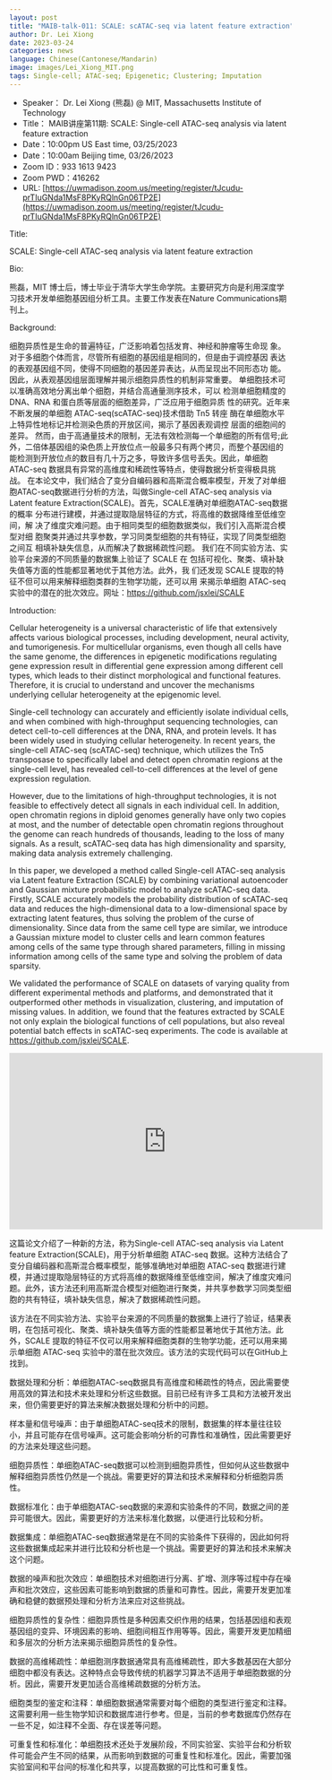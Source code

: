 ```yaml
---
layout: post
title: "MAIB-talk-011: SCALE: scATAC-seq via latent feature extraction"
author: Dr. Lei Xiong
date: 2023-03-24
categories: news
language: Chinese(Cantonese/Mandarin)
image: images/Lei_Xiong_MIT.png
tags: Single-cell; ATAC-seq; Epigenetic; Clustering; Imputation
---
```


- Speaker： Dr. Lei Xiong (熊磊) @ MIT, Massachusetts Institute of Technology
- Title： MAIB讲座第11期: SCALE: Single-cell ATAC-seq analysis via latent feature extraction
- Date：10:00pm US East time, 03/25/2023
- Date：10:00am Beijing time, 03/26/2023
- Zoom  ID：933 1613 9423
- Zoom PWD：416262
- URL: [https://uwmadison.zoom.us/meeting/register/tJcudu-prTIuGNda1MsF8PKyRQlnGn06TP2E](https://uwmadison.zoom.us/meeting/register/tJcudu-prTIuGNda1MsF8PKyRQlnGn06TP2E)

Title: 

SCALE: Single-cell ATAC-seq analysis via latent feature extraction

Bio: 

熊磊，MIT 博士后，博士毕业于清华大学生命学院。主要研究方向是利用深度学习技术开发单细胞基因组分析工具。主要工作发表在Nature Communications期刊上。

Background:

细胞异质性是生命的普遍特征，广泛影响着包括发育、神经和肿瘤等生命现 象。对于多细胞个体而言，尽管所有细胞的基因组是相同的，但是由于调控基因 表达的表观基因组不同，使得不同细胞的基因差异表达，从而呈现出不同形态功 能。因此，从表观基因组层面理解并揭示细胞异质性的机制非常重要。
单细胞技术可以准确高效地分离出单个细胞，并结合高通量测序技术，可以 检测单细胞精度的 DNA、RNA 和蛋白质等层面的细胞差异，广泛应用于细胞异质 性的研究。近年来不断发展的单细胞 ATAC-seq(scATAC-seq)技术借助 Tn5 转座 酶在单细胞水平上特异性地标记并检测染色质的开放区间，揭示了基因表观调控 层面的细胞间的差异。
然而，由于高通量技术的限制，无法有效检测每一个单细胞的所有信号;此 外，二倍体基因组的染色质上开放位点一般最多只有两个拷贝，而整个基因组的 能检测到开放位点的数目有几十万之多，导致许多信号丢失。因此，单细胞 ATAC-seq 数据具有异常的高维度和稀疏性等特点，使得数据分析变得极具挑战。
在本论文中，我们结合了变分自编码器和高斯混合概率模型，开发了对单细 胞ATAC-seq数据进行分析的方法，叫做Single-cell ATAC-seq analysis via Latent feature Extraction(SCALE)。首先，SCALE准确对单细胞ATAC-seq数据的概率 分布进行建模，并通过提取隐层特征的方式，将高维的数据降维至低维空间，解 决了维度灾难问题。由于相同类型的细胞数据类似，我们引入高斯混合模型对细 胞聚类并通过共享参数，学习同类型细胞的共有特征，实现了同类型细胞之间互 相填补缺失信息，从而解决了数据稀疏性问题。
我们在不同实验方法、实验平台来源的不同质量的数据集上验证了 SCALE 在 包括可视化、聚类、填补缺失值等方面的性能都显著地优于其他方法。此外，我 们还发现 SCALE 提取的特征不但可以用来解释细胞类群的生物学功能，还可以用 来揭示单细胞 ATAC-seq 实验中的潜在的批次效应。网址：https://github.com/jsxlei/SCALE

Introduction:

Cellular heterogeneity is a universal characteristic of life that extensively affects various biological processes, including development, neural activity, and tumorigenesis. For multicellular organisms, even though all cells have the same genome, the differences in epigenetic modifications regulating gene expression result in differential gene expression among different cell types, which leads to their distinct morphological and functional features. Therefore, it is crucial to understand and uncover the mechanisms underlying cellular heterogeneity at the epigenomic level.

Single-cell technology can accurately and efficiently isolate individual cells, and when combined with high-throughput sequencing technologies, can detect cell-to-cell differences at the DNA, RNA, and protein levels. It has been widely used in studying cellular heterogeneity. In recent years, the single-cell ATAC-seq (scATAC-seq) technique, which utilizes the Tn5 transposase to specifically label and detect open chromatin regions at the single-cell level, has revealed cell-to-cell differences at the level of gene expression regulation.

However, due to the limitations of high-throughput technologies, it is not feasible to effectively detect all signals in each individual cell. In addition, open chromatin regions in diploid genomes generally have only two copies at most, and the number of detectable open chromatin regions throughout the genome can reach hundreds of thousands, leading to the loss of many signals. As a result, scATAC-seq data has high dimensionality and sparsity, making data analysis extremely challenging.

In this paper, we developed a method called Single-cell ATAC-seq analysis via Latent feature Extraction (SCALE) by combining variational autoencoder and Gaussian mixture probabilistic model to analyze scATAC-seq data. Firstly, SCALE accurately models the probability distribution of scATAC-seq data and reduces the high-dimensional data to a low-dimensional space by extracting latent features, thus solving the problem of the curse of dimensionality. Since data from the same cell type are similar, we introduce a Gaussian mixture model to cluster cells and learn common features among cells of the same type through shared parameters, filling in missing information among cells of the same type and solving the problem of data sparsity.

We validated the performance of SCALE on datasets of varying quality from different experimental methods and platforms, and demonstrated that it outperformed other methods in visualization, clustering, and imputation of missing values. In addition, we found that the features extracted by SCALE not only explain the biological functions of cell populations, but also reveal potential batch effects in scATAC-seq experiments. The code is available at https://github.com/jsxlei/SCALE.


<p align="center">
<iframe width="560" height="315" src="https://www.youtube.com/embed/Z2wT_-1wRYo" title="YouTube video player" frameborder="0" allow="accelerometer; autoplay; clipboard-write; encrypted-media; gyroscope; picture-in-picture" allowfullscreen></iframe>
</p>

这篇论文介绍了一种新的方法，称为Single-cell ATAC-seq analysis via Latent feature Extraction(SCALE)，用于分析单细胞 ATAC-seq 数据。这种方法结合了变分自编码器和高斯混合概率模型，能够准确地对单细胞 ATAC-seq 数据进行建模，并通过提取隐层特征的方式将高维的数据降维至低维空间，解决了维度灾难问题。此外，该方法还利用高斯混合模型对细胞进行聚类，并共享参数学习同类型细胞的共有特征，填补缺失信息，解决了数据稀疏性问题。

该方法在不同实验方法、实验平台来源的不同质量的数据集上进行了验证，结果表明，在包括可视化、聚类、填补缺失值等方面的性能都显著地优于其他方法。此外，SCALE 提取的特征不仅可以用来解释细胞类群的生物学功能，还可以用来揭示单细胞 ATAC-seq 实验中的潜在批次效应。该方法的实现代码可以在GitHub上找到。

数据处理和分析：单细胞ATAC-seq数据具有高维度和稀疏性的特点，因此需要使用高效的算法和技术来处理和分析这些数据。目前已经有许多工具和方法被开发出来，但仍需要更好的算法来解决数据处理和分析中的问题。

样本量和信号噪声：由于单细胞ATAC-seq技术的限制，数据集的样本量往往较小，并且可能存在信号噪声。这可能会影响分析的可靠性和准确性，因此需要更好的方法来处理这些问题。

细胞异质性：单细胞ATAC-seq数据可以检测到细胞异质性，但如何从这些数据中解释细胞异质性仍然是一个挑战。需要更好的算法和技术来解释和分析细胞异质性。

数据标准化：由于单细胞ATAC-seq数据的来源和实验条件的不同，数据之间的差异可能很大。因此，需要更好的方法来标准化数据，以便进行比较和分析。

数据集成：单细胞ATAC-seq数据通常是在不同的实验条件下获得的，因此如何将这些数据集成起来并进行比较和分析也是一个挑战。需要更好的算法和技术来解决这个问题。

数据的噪声和批次效应：单细胞技术对细胞进行分离、扩增、测序等过程中存在噪声和批次效应，这些因素可能影响到数据的质量和可靠性。因此，需要开发更加准确和稳健的数据预处理和分析方法来应对这些挑战。

细胞异质性的复杂性：细胞异质性是多种因素交织作用的结果，包括基因组和表观基因组的变异、环境因素的影响、细胞间相互作用等等。因此，需要开发更加精细和多层次的分析方法来揭示细胞异质性的复杂性。

数据的高维稀疏性：单细胞测序数据通常具有高维稀疏性，即大多数基因在大部分细胞中都没有表达。这种特点会导致传统的机器学习算法不适用于单细胞数据的分析。因此，需要开发更加适合高维稀疏数据的分析方法。

细胞类型的鉴定和注释：单细胞数据通常需要对每个细胞的类型进行鉴定和注释。这需要利用一些生物学知识和数据库进行参考。但是，当前的参考数据库仍然存在一些不足，如注释不全面、存在误差等问题。

可重复性和标准化：单细胞技术还处于发展阶段，不同实验室、实验平台和分析软件可能会产生不同的结果，从而影响到数据的可重复性和标准化。因此，需要加强实验室间和平台间的标准化和共享，以提高数据的可比性和可重复性。